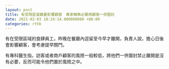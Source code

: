 ```yaml
---
layout: post
title: 有受限區餐廳憂影響顧客　專家稱無必要將顧客一併圍封
date: 2021-02-03 18:24:14.000000000 +08:00
categories: rthk
---
```


有在受限區域的食肆員工，昨晚在餐廳內逗留至今早才離開，負責人說，擔心日後會影響顧客，會考慮提早關門。

有專科醫生指，訪客或者商戶顧客的風險一般較低，將他們一併圍封禁止離開是沒有必要，反而可能令他們置於風險之中。
